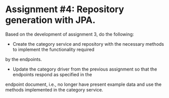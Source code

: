 # Assignment #4: Repository generation with JPA.

Based on the development of assignment 3, do the following:

* Create the category service and repository with the necessary methods to implement the functionality required

by the endpoints.

* Update the category driver from the previous assignment so that the endpoints respond as specified in the 

endpoint document, i.e., no longer have present example data and use the methods implemented in the category service.
